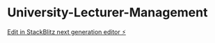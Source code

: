 # University-Lecturer-Management

[Edit in StackBlitz next generation editor ⚡️](https://stackblitz.com/~/github.com/Thoyyibhans/University-Lecturer-Management)